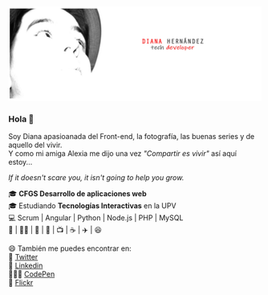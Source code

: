 
![Header Pic](img/header.JPG)

### Hola 👋
Soy Diana apasioanada del Front-end, la fotografía, las buenas series y de aquello del vivir. <br />
Y como mi amiga Alexia me dijo una vez  *"Compartir es vivir"* así aquí estoy...

*If it doesn't scare you, it isn't going to help you grow.*

:mortar_board: **CFGS Desarrollo de aplicaciones web**  <br />
:mortar_board: Estudiando **Tecnologías Interactivas** en la UPV <br />
💻 Scrum | Angular | Python | Node.js | PHP | MySQL <br />
:purple_heart:  | 🏳️‍🌈 | 🖖 | 📸 | :tv: | :coffee: | :airplane: | :laughing:  <br />


:smile: También me puedes encontrar en: <br />
💬 [Twitter](https://twitter.com/dianait_) <br />
:briefcase: [Linkedin](https://www.linkedin.com/in/dianahernandezsoler/) <br />
👩🏼‍💻 [CodePen](https://codepen.io/dianait-the-bold) <br />
📸 [Flickr](https://www.flickr.com/photos/elinstantedecisivo/) <br />
